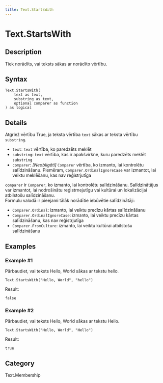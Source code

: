 ```yaml
---
title: Text.StartsWith
---
```


# Text.StartsWith


## Description

Tiek norādīts, vai teksts sākas ar norādīto vērtību.


## Syntax

```powerquery
Text.StartsWith(
    text as text,
    substring as text,
    optional comparer as function
) as logical
```


## Details

Atgriež vērtību True, ja teksta vērtība <code>text</code> sākas ar teksta vērtību <code>substring</code>.      <ul>        <li><code>text</code>: <i></i> <code>text</code> vērtība, ko paredzēts meklēt</li>        <li><code>substring</code>: <i></i><code>text</code> vērtība, kas ir apakšvirkne, kuru paredzēts meklēt <code>substring</code></li>        <li><code>comparer</code>: <i>[Neobligāti]</i> <code>Comparer</code> vērtība, ko izmanto, lai kontrolētu salīdzināšanu. Piemēram, <code>Comparer.OrdinalIgnoreCase</code> var izmantot, lai veiktu meklēšanu, kas nav reģistrjutīga</li>      </ul>      <div>        <code>comparer</code> ir <code>Comparer</code>, ko izmanto, lai kontrolētu salīdzināšanu. Salīdzinātājus var izmantot, lai nodrošinātu reģistrnejutīgu vai kultūrai un lokalizācijai atbilstošu salīdzināšanu.      </div>      <div>        Formulu valodā ir pieejami tālāk norādītie iebūvētie salīdzinātāji:      </div>      <ul>        <li><code>Comparer.Ordinal</code>: izmanto, lai veiktu precīzu kārtas salīdzināšanu</li>        <li><code>Comparer.OrdinalIgnoreCase</code>: izmanto, lai veiktu precīzu kārtas salīdzināšanu, kas nav reģistrjutīga</li>        <li> <code>Comparer.FromCulture</code>: izmanto, lai veiktu kultūrai atbilstošu salīdzināšanu</li>      </ul>


## Examples

### Example #1 
Pārbaudiet, vai teksts Hello, World sākas ar tekstu hello.
```powerquery
Text.StartsWith("Hello, World", "hello")
```

Result: 
```powerquery
false
```


### Example #2 
Pārbaudiet, vai teksts Hello, World sākas ar tekstu Hello.
```powerquery
Text.StartsWith("Hello, World", "Hello")
```

Result: 
```powerquery
true
```




## Category
Text.Membership
